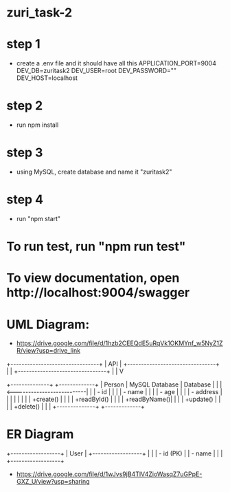# zuri_task-2
# step 1
- create a .env file and it should have all this
    APPLICATION_PORT=9004
    DEV_DB=zuritask2
    DEV_USER=root
    DEV_PASSWORD=""
    DEV_HOST=localhost

# step 2
- run npm install

# step 3
- using MySQL, create database and name it "zuritask2"
# step 4
- run "npm start"

# To run test, run "npm run test"

# To view documentation, open http://localhost:9004/swagger

# UML Diagram: 
- https://drive.google.com/file/d/1hzb2CEEQdE5uRqVk1OKMYnf_w5NyZ1ZR/view?usp=drive_link

+--------------------------------+
|   API                          |
+--------------------------------+
|                                |
+--------------------------------+
        |
        |
        V

+--------------+                           +-------------+
|    Person    |   MySQL Database           |  Database   |
|              |<--------------------------|             |
| - id         |                           |             |
| - name       |                           |             |
| - age        |                           |             |
| - address    |                           |             |
|              |                           |             |
| +create()   |                           |             |
| +readById() |                           |             |
| +readByName()|                           |             |
| +update()   |                           |             |
| +delete()   |                           |             |
+--------------+                           +-------------+


# ER Diagram

+------------------+
|      User        |
+------------------+
|                  |
| - id (PK)        |
| - name           |
|                  |
+------------------+

- https://drive.google.com/file/d/1wJvs9jB4TlV4ZioWasqZ7uGPpE-GXZ_U/view?usp=sharing